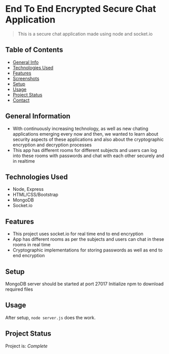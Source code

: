 # End To End Encrypted Secure Chat Application
> This is a secure chat application made using node and socket.io
<!-- > Live demo [_here_](https://www.example.com). If you have the project hosted somewhere, include the link here. -->

## Table of Contents
* [General Info](#general-information)
* [Technologies Used](#technologies-used)
* [Features](#features)
* [Screenshots](#screenshots)
* [Setup](#setup)
* [Usage](#usage)
* [Project Status](#project-status)
* [Contact](#contact)
<!-- * [License](#license) -->


## General Information
- With continuously increasing technology, as well as new chating applications emerging every now and then, we wanted to learn about security aspects of these applications and also about the cryptographic encryption and decryption processes
- This app has different rooms for different subjects and users can log into these rooms with passwords and chat with each other securely and in realtime
<!-- You don't have to answer all the questions - just the ones relevant to your project. -->


## Technologies Used
- Node, Express
- HTML/CSS/Bootstrap
- MongoDB
- Socket.io

## Features
- This project uses socket.io for real time end to end encryption
- App has different rooms as per the subjects and users can chat in these rooms in real time
- Cryptographic implementations for storing passwords as well as end to end encryption



## Setup
MongoDB server should be started at port 27017
Initialize npm to download required files


## Usage
After setup,
`node server.js` does the work.


## Project Status
Project is: _Complete_ 



<!-- Optional -->
<!-- ## License -->
<!-- This project is open source and available under the [... License](). -->

<!-- You don't have to include all sections - just the one's relevant to your project -->
